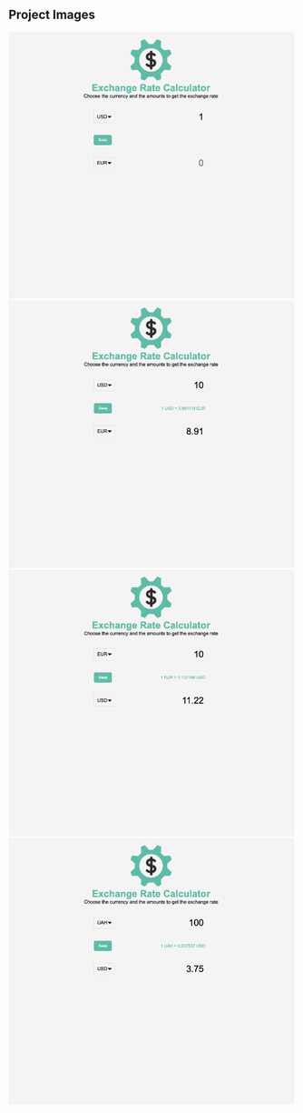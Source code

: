 ## Project Images

![](images/pic1.png)
![](images/pic2.png)
![](images/pic3.png)
![](images/pic4.png)
